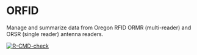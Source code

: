 # ORFID
Manage and summarize data from Oregon RFID ORMR (multi-reader) and ORSR (single reader) antenna readers.

<!-- badges: start -->
[![R-CMD-check](https://github.com/hugo-marques/ORFID/actions/workflows/R-CMD-check.yaml/badge.svg)](https://github.com/hugo-marques/ORFID/actions/workflows/R-CMD-check.yaml)
<!-- badges: end -->
